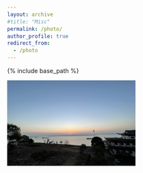 ```yaml
---
layout: archive
#title: "Misc"
permalink: /photo/
author_profile: true
redirect_from:
  - /photo
---
```


{% include base_path %}

<div align=''center''>
    <img src="../images/DongtingLake.jpg" width = "300" height = "200" alt="Dongting Lake" align=center />
</div>
